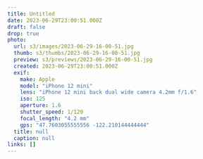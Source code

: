 ```yaml
---
title: Untitled
date: 2023-06-29T23:00:51.000Z
draft: false
drop: true
photo:
  url: s3/images/2023-06-29-16-00-51.jpg
  thumb: s3/thumbs/2023-06-29-16-00-51.jpg
  preview: s3/previews/2023-06-29-16-00-51.jpg
  created: 2023-06-29T23:00:51.000Z
  exif:
    make: Apple
    model: "iPhone 12 mini"
    lens: "iPhone 12 mini back dual wide camera 4.2mm f/1.6"
    iso: 125
    aperture: 1.6
    shutter_speed: 1/120
    focal_length: "4.2 mm"
    gps: "47.7603055555556 -122.210144444444"
  title: null
  caption: null
links: []
---
```

